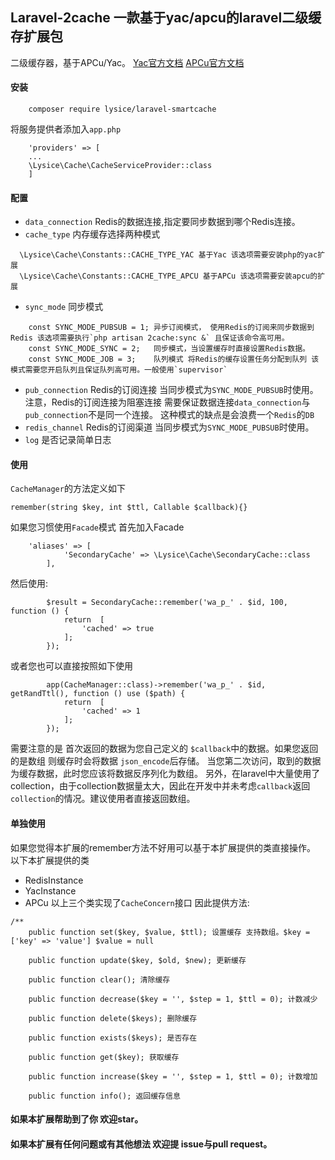 ## Laravel-2cache 一款基于yac/apcu的laravel二级缓存扩展包
二级缓存器，基于APCu/Yac。
[Yac官方文档](https://www.php.net/manual/zh/book.yac)
[APCu官方文档](https://www.php.net/manual/zh/book.apcu)
#### 安装
```
    composer require lysice/laravel-smartcache
```
将服务提供者添加入`app.php` 
```
    'providers' => [
    ...
    \Lysice\Cache\CacheServiceProvider::class
    ]   
```

#### 配置
- `data_connection` Redis的数据连接,指定要同步数据到哪个Redis连接。
- `cache_type` 
内存缓存选择两种模式
```
  \Lysice\Cache\Constants::CACHE_TYPE_YAC 基于Yac 该选项需要安装php的yac扩展
  \Lysice\Cache\Constants::CACHE_TYPE_APCU 基于APCu 该选项需要安装apcu的扩展
```
- `sync_mode` 同步模式
```
    const SYNC_MODE_PUBSUB = 1; 异步订阅模式， 使用Redis的订阅来同步数据到Redis 该选项需要执行`php artisan 2cache:sync &` 且保证该命令高可用。
    const SYNC_MODE_SYNC = 2;   同步模式，当设置缓存时直接设置Redis数据。
    const SYNC_MODE_JOB = 3;    队列模式 将Redis的缓存设置任务分配到队列 该模式需要您开启队列且保证队列高可用。一般使用`supervisor`
```
- `pub_connection` 
Redis的订阅连接 当同步模式为`SYNC_MODE_PUBSUB`时使用。注意，Redis的订阅连接为阻塞连接 需要保证数据连接`data_connection`与`pub_connection`不是同一个连接。
这种模式的缺点是会浪费一个`Redis`的`DB`
- `redis_channel` 
Redis的订阅渠道 当同步模式为`SYNC_MODE_PUBSUB`时使用。
- `log` 是否记录简单日志

#### 使用
`CacheManager`的方法定义如下
```
remember(string $key, int $ttl, Callable $callback){}
```
如果您习惯使用`Facade`模式 首先加入Facade
```
    'aliases' => [
            'SecondaryCache' => \Lysice\Cache\SecondaryCache::class
        ],
```
然后使用:
```
        $result = SecondaryCache::remember('wa_p_' . $id, 100, function () {
            return  [
                'cached' => true
            ];
        });
```
或者您也可以直接按照如下使用
```
        app(CacheManager::class)->remember('wa_p_' . $id, getRandTtl(), function () use ($path) {
            return  [
                'cached' => 1
            ];
        });
```
需要注意的是 首次返回的数据为您自己定义的 `$callback`中的数据。如果您返回的是数组 则缓存时会将数据 `json_encode`后存储。
当您第二次访问，取到的数据为缓存数据，此时您应该将数据反序列化为数组。
另外，在laravel中大量使用了 collection，由于collection数据量太大，因此在开发中并未考虑`callback`返回`collection`的情况。建议使用者直接返回数组。
#### 单独使用
如果您觉得本扩展的remember方法不好用可以基于本扩展提供的类直接操作。
以下本扩展提供的类
- RedisInstance
- YacInstance
- APCu
以上三个类实现了`CacheConcern`接口 因此提供方法:
```
/**
    public function set($key, $value, $ttl); 设置缓存 支持数组。$key = ['key' => 'value'] $value = null

    public function update($key, $old, $new); 更新缓存

    public function clear(); 清除缓存

    public function decrease($key = '', $step = 1, $ttl = 0); 计数减少

    public function delete($keys); 删除缓存 

    public function exists($keys); 是否存在

    public function get($key); 获取缓存

    public function increase($key = '', $step = 1, $ttl = 0); 计数增加

    public function info(); 返回缓存信息
```

#### 如果本扩展帮助到了你 欢迎star。

#### 如果本扩展有任何问题或有其他想法 欢迎提 issue与pull request。
